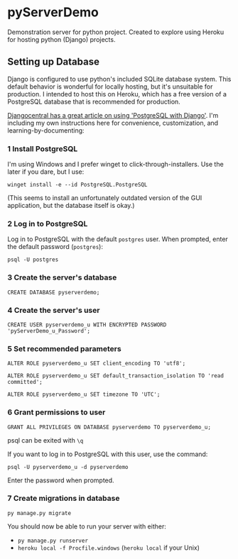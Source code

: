 # pyServerDemo
Demonstration server for python project.  Created to explore using Heroku for hosting python (Django) projects.

## Setting up Database
Django is configured to use python's included SQLite database system.  This default behavior is wonderful for locally hosting, but it's unsuitable for production.  I intended to host this on Heroku, which has a free version of a PostgreSQL database that is recommended for production.

[Djangocentral has a great article on using 'PostgreSQL with Django'](https://djangocentral.com/using-postgresql-with-django/).  I'm including my own instructions here for convenience, customization, and learning-by-documenting:

### 1 Install PostgreSQL
I'm using Windows and I prefer winget to click-through-installers.  Use the later if you dare, but I use:

`winget install -e --id PostgreSQL.PostgreSQL`

(This seems to install an unfortunately outdated version of the GUI application, but the database itself is okay.)

### 2 Log in to PostgreSQL
Log in to PostgreSQL with the default `postgres` user.  When prompted, enter the default password (`postgres`):

`psql -U postgres`

### 3 Create the server's database
`CREATE DATABASE pyserverdemo;`

### 4 Create the server's user
`CREATE USER pyserverdemo_u WITH ENCRYPTED PASSWORD 'pyServerDemo_u_Password';`

### 5 Set recommended parameters
`ALTER ROLE pyserverdemo_u SET client_encoding TO 'utf8';`

`ALTER ROLE pyserverdemo_u SET default_transaction_isolation TO 'read committed';`

`ALTER ROLE pyserverdemo_u SET timezone TO 'UTC';`

### 6 Grant permissions to user
`GRANT ALL PRIVILEGES ON DATABASE pyserverdemo TO pyserverdemo_u;`

psql can be exited with `\q`

If you want to log in to PostgreSQL with this user, use the command:

`psql -U pyserverdemo_u -d pyserverdemo`

Enter the password when prompted.

### 7 Create migrations in database
`py manage.py migrate`

You should now be able to run your server with either:
- `py manage.py runserver`
- `heroku local -f Procfile.windows` (`heroku local` if your Unix)
